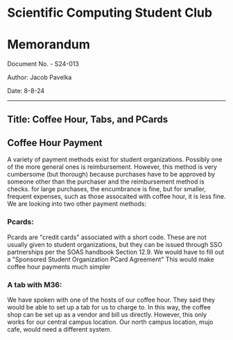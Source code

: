 # Scientific Computing Student Club

# Memorandum
Document No. - S24-013

Author: Jacob Pavelka

Date: 8-8-24

---

Title: Coffee Hour, Tabs, and PCards
---

## Coffee Hour Payment

A variety of payment methods exist for student organizations. Possibly one of the more general ones is reimbursement. However, this method is very cumbersome (but thorough) because purchases have to be approved by someone other than the purchaser and the reimbursement method is checks. for large purchases, the encumbrance is fine, but for smaller, frequent expenses, such as those assocaited with coffee hour, it is less fine. We are looking into two other payment methods:

### Pcards:

Pcards are "credit cards" associated with a short code. These are not usually given to student organizations, but they can be issued through SSO partnerships per the SOAS handbook Section 12.9. We would have to fill out a "Sponsored Student Organization PCard Agreement" This would make coffee hour payments much simpler


### A tab with M36:

We have spoken with one of the hosts of our coffee hour. They said they would be able to set up a tab for us to charge to. In this way, the coffee shop can be set up as a vendor and bill us directly. However, this only works for our central campus location. Our north campus location, mujo cafe, would need a different system. 
